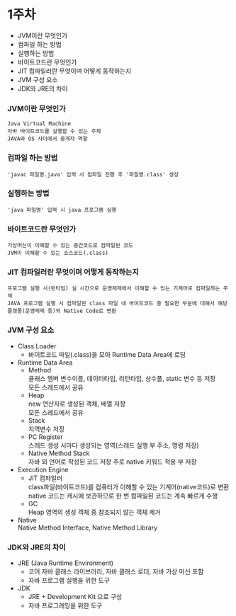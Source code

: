# 1주차
- JVM이란 무엇인가
- 컴파일 하는 방법
- 실행하는 방법
- 바이트코드란 무엇인가
- JIT 컴파일러란 무엇이며 어떻게 동작하는지
- JVM 구성 요소
- JDK와 JRE의 차이

### JVM이란 무엇인가
    Java Virtual Machine
    자바 바이트코드를 실행할 수 있는 주체
    JAVA와 OS 사이에서 중개자 역할
    
### 컴파일 하는 방법
    'javac 파일명.java' 입력 시 컴파일 진행 후 '파일명.class' 생성
    
### 실행하는 방법
    'java 파일명' 입력 시 java 프로그램 실행
    
### 바이트코드란 무엇인가
    가상머신이 이해할 수 있는 중간코드로 컴파일된 코드
    JVM이 이해할 수 있는 소스코드(.class)
    
### JIT 컴파일러란 무엇이며 어떻게 동작하는지
    프로그램 실행 시(런타임) 실 시간으로 운영체제에서 이해할 수 있는 기계어로 컴파일하는 주체
    JAVA 프로그램 실행 시 컴파일된 class 파일 내 바이트코드 중 필요한 부분에 대해서 해당 플랫폼(운영체제 등)의 Native Code로 변환
    
### JVM 구성 요소
* Class Loader   
  - 바이트코드 파일(.class)을 모아 Runtime Data Area에 로딩 
* Runtime Data Area   
  - Method   
    클래스 멤버 변수이름, 데이터타입, 리턴타입, 상수풀, static 변수 등 저장   
모든 스레드에서 공유
  - Heap   
    new 연산자로 생성된 객체, 배열 저장   
모든 스레드에서 공유
  - Stack   
    지역변수 저장
  - PC Register   
    스레드 생성 시마다 생성되는 영역(스레드 실행 부 주소, 명령 저장)
  - Native Method Stack   
    자바 외 언어로 작성된 코드 저장
    주로 native 키워드 적용 부 저장
* Execution Engine   
    - JIT 컴파일러   
    class파일(바이트코드)를 컴퓨터가 이해할 수 있는 기계어(native코드)로 변환
native 코드는 캐시에 보관하므로 한 번 컴파일된 코드는 계속 빠르게 수행
    - GC   
    Heap 영역의 생성 객체 중 참조되지 않는 객체 제거
* Native   
    Native Method Interface, Native Method Library


### JDK와 JRE의 차이
* JRE (Java Runtime Environment)   
  - 코어 자바 클래스 라이브러리, 자바 클래스 로더, 자바 가상 머신 포함   
  - 자바 프로그램 실행을 위한 도구
* JDK   
  - JRE + Development Kit 으로 구성   
  - 자바 프로그래밍을 위한 도구
